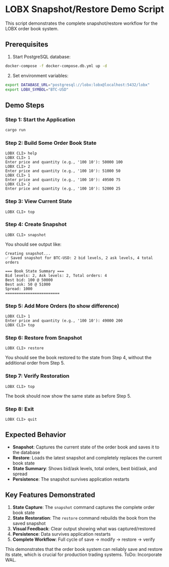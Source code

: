# LOBX Snapshot/Restore Demo Script

This script demonstrates the complete snapshot/restore workflow for the LOBX order book system.

## Prerequisites

1. Start PostgreSQL database:
```bash
docker-compose -f docker-compose.db.yml up -d
```

2. Set environment variables:
```bash
export DATABASE_URL="postgresql://lobx:lobx@localhost:5432/lobx"
export LOBX_SYMBOL="BTC-USD"
```

## Demo Steps

### Step 1: Start the Application
```bash
cargo run
```

### Step 2: Build Some Order Book State
```
LOBX CLI> help
LOBX CLI> 1
Enter price and quantity (e.g., '100 10'): 50000 100
LOBX CLI> 2  
Enter price and quantity (e.g., '100 10'): 51000 50
LOBX CLI> 1
Enter price and quantity (e.g., '100 10'): 49500 75
LOBX CLI> 2
Enter price and quantity (e.g., '100 10'): 52000 25
```

### Step 3: View Current State
```
LOBX CLI> top
```

### Step 4: Create Snapshot
```
LOBX CLI> snapshot
```

You should see output like:
```
Creating snapshot...
✅ Saved snapshot for BTC-USD: 2 bid levels, 2 ask levels, 4 total orders

=== Book State Summary ===
Bid levels: 2, Ask levels: 2, Total orders: 4
Best bid: 100 @ 50000
Best ask: 50 @ 51000
Spread: 1000
========================
```

### Step 5: Add More Orders (to show difference)
```
LOBX CLI> 1
Enter price and quantity (e.g., '100 10'): 49000 200
LOBX CLI> top
```

### Step 6: Restore from Snapshot
```
LOBX CLI> restore
```

You should see the book restored to the state from Step 4, without the additional order from Step 5.

### Step 7: Verify Restoration
```
LOBX CLI> top
```

The book should now show the same state as before Step 5.

### Step 8: Exit
```
LOBX CLI> quit
```

## Expected Behavior

- **Snapshot**: Captures the current state of the order book and saves it to the database
- **Restore**: Loads the latest snapshot and completely replaces the current book state
- **State Summary**: Shows bid/ask levels, total orders, best bid/ask, and spread
- **Persistence**: The snapshot survives application restarts

## Key Features Demonstrated

1. **State Capture**: The `snapshot` command captures the complete order book state
2. **State Restoration**: The `restore` command rebuilds the book from the saved snapshot  
3. **Visual Feedback**: Clear output showing what was captured/restored
4. **Persistence**: Data survives application restarts
5. **Complete Workflow**: Full cycle of save → modify → restore → verify

This demonstrates that the order book system can reliably save and restore its state, which is crucial for production trading systems.
ToDo: Incorporate WAL.
